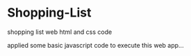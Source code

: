 # Shopping-List

shopping list web html and css code

applied some basic javascript code to execute this web app...
